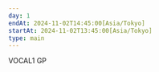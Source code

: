 ```yaml
---
day: 1
endAt: 2024-11-02T14:45:00[Asia/Tokyo]
startAt: 2024-11-02T13:45:00[Asia/Tokyo]
type: main
---
```


VOCAL1 GP
